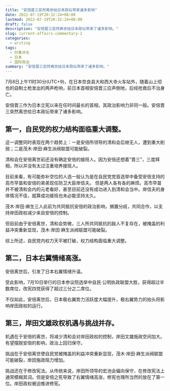 ```yaml
---
title: "安倍晋三突然离世给日本政坛带来诸多影响"
date: 2022-07-19T20:32:24+08:00
lastmod: 2022-07-19T20:32:24+08:00
draft: false
description: "安倍晋三突然离世给日本政坛带来了诸多影响。"
slug: current-affairs-commentary-2
categories:
  - writing
tags:
  - 时事评论
  - 日本
  - 国际政治
summary: "安倍晋三突然离世给日本政坛带来了诸多影响。"
---
```

7月8日上午11时30分(UTC+9)，在日本奈良县大和西大寺火车站外，随着山上彻也的自制土枪发出的两声枪响，前日本首相安倍晋三应声倒地，后经抢救后不治身亡。

安倍晋三作为日本立宪以来在任时间最长的首相，其政治影响力非同一般。安倍晋三突然离世给日本政坛带来了诸多影响。

## 第一，自民党的权力结构面临重大调整。

这一调整同时表现在两个趋势上：一是安倍所领导的清和会后继无人，遭到重大削弱；二是茂木·岸田·麻生派阀联盟可能破裂。

清和会在安倍离世前还没有确定安倍的接班人。因为安倍还想着“晋三”，三度拜相，所以并没有太过注重培养接班人。

目前来看，有可能弥补空位的人选一般认为是在自民党党首选举中备受安倍支持的高市早苗和安倍的弟弟现任防卫大臣岸信夫。
但是两人各有各的麻烦。高市早苗并不被清和会内的元老看好，甚至目前还没有成功进入到清和会当中。岸信夫的身体情况不佳，就算成功接班也未必能坚持太久。

茂木·岸田·麻生三人此前为共同抵抗安倍的政治影响，搁置分歧，共同合作，以支持岸田政权减少来自安倍的控制。

但目前由于安倍离世，清和会势微，三人所共同抵抗的敌人不复存在，被掩盖的利益冲突重新显现，茂木·岸田·麻生派阀联盟可能破裂。

综上所述，自民党内权力天平被打破，权力结构面临重大调整。

## 第二，日本右翼情绪高涨。
安倍离世后，引发了日本右翼情绪升温。

受此影响，7月10日举行的日本参议院选举中自民·公明执政联盟大胜，获得超过半数席位，改宪四党获得了超过三分之二席位。

不仅如此，安倍离世后，日本极右翼势力活跃度大幅提升，极右翼势力的抬头将影响岸田政权的运行。

## 第三，岸田文雄政权机遇与挑战并存。
机遇在于安倍的离世，将减少清和会对岸田政权的控制，岸田文雄施政空间加大。有望摆脱安倍的影响，政治上回归保守。

挑战在于安倍离世使自民党被掩盖的利益冲突重新显现，茂木·岸田·麻生派阀联盟可能破裂，岸田施政阻力增加。

挑战还在于修改宪法。从传统来说，岸田所领导的宏池会偏向保守，在修改宪法上通常模糊其词。但是安倍之死导致了右翼情绪高涨，修宪也理所当然的放在了第一位。岸田政权被迫推进修宪。